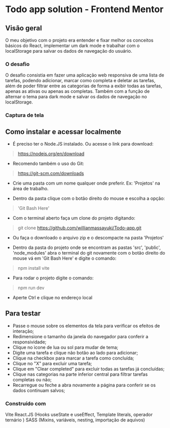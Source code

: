 # Todo app solution - Frontend Mentor 

## Visão geral
O meu objetivo com o projeto era entender e fixar melhor os conceitos básicos do React, implementar um dark mode e trabalhar com o localStorage para salvar os dados de navegação do usuário.

### O desafio
O desafio consistia em fazer uma aplicação web responsiva de uma lista de tarefas, podendo adicionar, marcar como completa e deletar as tarefas, além de poder filtrar entre as categorias de forma a exibir todas as tarefas, apenas as ativas ou apenas as completas. Também com a função de alternar o tema para dark mode e salvar os dados de navegação no localStorage.

### Captura de tela

## Como instalar e acessar localmente

- É preciso ter o Node.JS instalado. Ou acesse o link para download:
> https://nodejs.org/en/download

- Recomendo também o uso do Git:
> https://git-scm.com/downloads

- Crie uma pasta com um nome qualquer onde preferir. Ex: 'Projetos' na área de trabalho.

- Dentro da pasta clique com o botão direito do mouse e escolha a opção:
> 'Git Bash Here'

- Com o terminal aberto faça um clone do projeto digitando:
> git clone https://github.com/willianmassayuki/Todo-app.git

- Ou faça o downloado o arquivo zip e o descompacte na pasta 'Projetos'

- Dentro da pasta do projeto onde se encontram as pastas 'src', 'public', 'node_modules' 
abra o terminal do git novamente com o botão direito do mouse vá em 'Git Bash Here' e digite o comando:
> npm install vite 

- Para rodar o projeto digite o comando:
> npm run dev

- Aperte Ctrl e clique no endereço local

## Para testar
- Passe o mouse sobre os elementos da tela para verificar os efeitos de interação;
- Redimensione o tamanho da janela do navegador para conferir a responsividade;
- Clique no ìcone de lua ou sol para mudar de tema;
- Digite uma tarefa e clique não botão ao lado para adicionar;
- Clique na checkbox para marcar a tarefa como concluída;
- Clique no "X" para excluir uma tarefa;
- Clique em "Clear completed" para excluir todas as tarefas já concluídas;
- Clique nas categorias na parte inferior central para filtrar tarefas completas ou não;
- Recarregue ou feche a abra novamente a página para conferir se os dados continuam salvos;

### Construído com
Vite
React.JS (Hooks useState e useEffect, Template literals, operador ternário )
SASS (Mixins, variáveis, nesting, importação de aquivos)

